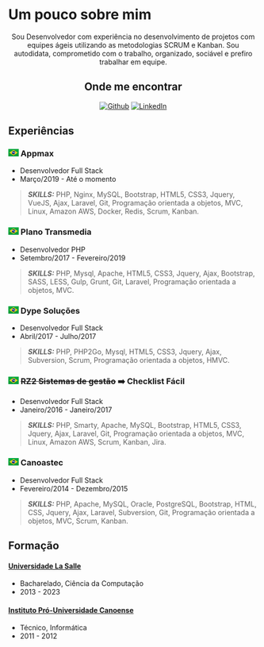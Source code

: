 <h1>Um pouco sobre mim</h1>

<p align="center">
Sou Desenvolvedor com experiência no desenvolvimento de projetos com equipes ágeis utilizando as metodologias SCRUM e Kanban. Sou autodidata, comprometido com o trabalho, organizado, sociável e prefiro trabalhar em equipe.
</p>

<h2 align="center">Onde me encontrar</h2>

<p align="center">
    <a href="https://github.com/ricardokovalski"><img src="https://cdn4.iconfinder.com/data/icons/ionicons/512/icon-social-github-20.png" alt="Github"></a>
    <a href="https://www.linkedin.com/in/ricardo-kovalski-cruz/"><img src="https://cdn2.iconfinder.com/data/icons/social-icon-3/512/social_style_3_in-20.png" alt="LinkedIn"></a>
</p> 

## Experiências

### ![:](assets/img/pt-br.png) Appmax

* Desenvolvedor Full Stack
* Março/2019 - Até o momento

> **_SKILLS:_** PHP, Nginx, MySQL, Bootstrap, HTML5, CSS3, Jquery, VueJS, Ajax, Laravel, Git, Programação orientada a objetos, MVC, Linux, Amazon AWS, Docker, Redis, Scrum, Kanban.


### ![:](assets/img/pt-br.png) Plano Transmedia

* Desenvolvedor PHP
* Setembro/2017 - Fevereiro/2019

> **_SKILLS:_** PHP, Mysql, Apache, HTML5, CSS3, Jquery, Ajax, Bootstrap, SASS, LESS, Gulp, Grunt, Git, Laravel, Programação orientada a objetos, MVC.


### ![:](assets/img/pt-br.png) Dype Soluções

* Desenvolvedor Full Stack
* Abril/2017 - Julho/2017

> **_SKILLS:_** PHP, PHP2Go, Mysql, HTML5, CSS3, Jquery, Ajax, Subversion, Scrum, Programação orientada a objetos, HMVC.


### ![:](assets/img/pt-br.png) ~~RZ2 Sistemas de gestão~~ :arrow_right: Checklist Fácil

* Desenvolvedor Full Stack
* Janeiro/2016 - Janeiro/2017

> **_SKILLS:_** PHP, Smarty, Apache, MySQL, Bootstrap, HTML5, CSS3, Jquery, Ajax, Laravel, Git, Programação orientada a objetos, MVC, Linux, Amazon AWS, Scrum, Kanban, Jira.


### ![:](assets/img/pt-br.png) Canoastec

* Desenvolvedor Full Stack
* Fevereiro/2014 - Dezembro/2015

> **_SKILLS:_** PHP, Apache, MySQL, Oracle, PostgreSQL, Bootstrap, HTML, CSS, Jquery, Ajax, Laravel, Subversion, Git, Programação orientada a objetos, MVC, Scrum, Kanban.


## Formação

#### [Universidade La Salle](https://www.unilasalle.edu.br/canoas)

* Bacharelado, Ciência da Computação
* 2013 - 2023

#### [Instituto Pró-Universidade Canoense](https://www.ipuc.edu.br/)

* Técnico, Informática
* 2011 - 2012

